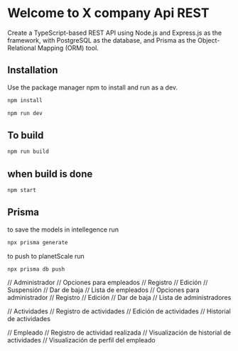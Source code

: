 # Welcome to X company Api REST

Create a TypeScript-based REST API using Node.js and Express.js as the framework, with PostgreSQL as the database, and Prisma as the Object-Relational Mapping (ORM) tool. 

## Installation

Use the package manager npm to install and run as a dev.

```bash
npm install

npm run dev
```

## To build 

```bash
npm run build
```

## when build is done

```bash
npm start
```

## Prisma

to save the models in intellegence run 

```bash
npx prisma generate
```

to push to planetScale run

```bash
npx prisma db push
```


// Administrador
// Opciones para empleados
// Registro
// Edición
// Suspensión
// Dar de baja
// Lista de empleados
// Opciones para administrador
// Registro
// Edición
// Dar de baja
// Lista de administradores


// Actividades
// Registro de actividades
// Edición de actividades
// Historial de actividades

// Empleado
// Registro de actividad realizada
// Visualización de historial de actividades
// Visualización de perfil del empleado

